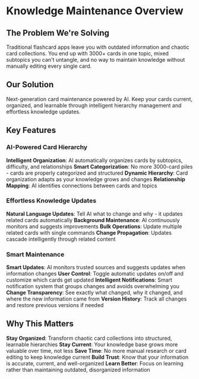 # Knowledge Maintenance Overview

## The Problem We're Solving

Traditional flashcard apps leave you with outdated information and chaotic card collections. You end up with 3000+ cards in one topic, mixed subtopics you can't untangle, and no way to maintain knowledge without manually editing every single card.

## Our Solution

Next-generation card maintenance powered by AI. Keep your cards current, organized, and learnable through intelligent hierarchy management and effortless knowledge updates.

## Key Features

### AI-Powered Card Hierarchy
**Intelligent Organization**: AI automatically organizes cards by subtopics, difficulty, and relationships
**Smart Categorization**: No more 3000-card piles - cards are properly categorized and structured
**Dynamic Hierarchy**: Card organization adapts as your knowledge grows and changes
**Relationship Mapping**: AI identifies connections between cards and topics

### Effortless Knowledge Updates
**Natural Language Updates**: Tell AI what to change and why - it updates related cards automatically
**Background Maintenance**: AI continuously monitors and suggests improvements
**Bulk Operations**: Update multiple related cards with single commands
**Change Propagation**: Updates cascade intelligently through related content

### Smart Maintenance
**Smart Updates**: AI monitors trusted sources and suggests updates when information changes
**User Control**: Toggle automatic updates on/off and customize which cards get updated
**Intelligent Notifications**: Smart notification system that groups changes and avoids overwhelming you
**Change Transparency**: See exactly what changed, why it changed, and where the new information came from
**Version History**: Track all changes and restore previous versions if needed

## Why This Matters

**Stay Organized**: Transform chaotic card collections into structured, learnable hierarchies
**Stay Current**: Your knowledge base grows more valuable over time, not less
**Save Time**: No more manual research or card editing to keep knowledge current
**Build Trust**: Know that your information is accurate, current, and well-organized
**Learn Better**: Focus on learning rather than maintaining outdated, disorganized information